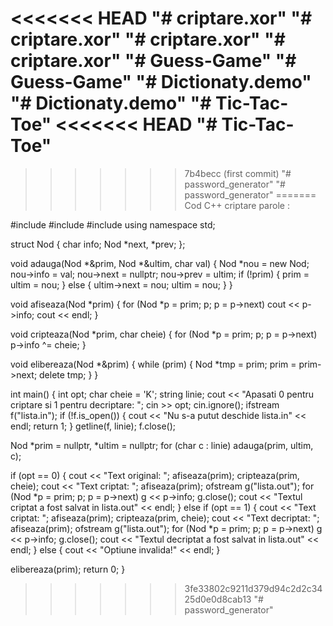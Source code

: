 <<<<<<< HEAD
"# criptare.xor" 
"# criptare.xor" 
"# criptare.xor" 
"# criptare.xor" 
"# Guess-Game" 
"# Guess-Game" 
"# Dictionaty.demo" 
"# Dictionaty.demo" 
"# Tic-Tac-Toe" 
<<<<<<< HEAD
"# Tic-Tac-Toe" 
=======
>>>>>>> 7b4becc (first commit)
"# password_generator" 
"# password_generator" 
=======
Cod C++ criptare parole :


#include <iostream>
#include <fstream>
#include <string>
using namespace std;

struct Nod {
    char info;
    Nod *next, *prev;
};

void adauga(Nod *&prim, Nod *&ultim, char val) {
    Nod *nou = new Nod;
    nou->info = val;
    nou->next = nullptr;
    nou->prev = ultim;
    if (!prim) {
        prim = ultim = nou;
    } else {
        ultim->next = nou;
        ultim = nou;
    }
}

void afiseaza(Nod *prim) {
    for (Nod *p = prim; p; p = p->next)
        cout << p->info;
    cout << endl;
}

void cripteaza(Nod *prim, char cheie) {
    for (Nod *p = prim; p; p = p->next)
        p->info ^= cheie;
}

void elibereaza(Nod *&prim) {
    while (prim) {
        Nod *tmp = prim;
        prim = prim->next;
        delete tmp;
    }
}

int main() {
    int opt;
    char cheie = 'K';
    string linie;
    cout << "Apasati 0 pentru criptare si 1 pentru decriptare: ";
    cin >> opt;
    cin.ignore();
    ifstream f("lista.in");
    if (!f.is_open()) {
        cout << "Nu s-a putut deschide lista.in" << endl;
        return 1;
    }
    getline(f, linie);
    f.close();

  Nod *prim = nullptr, *ultim = nullptr;
  for (char c : linie)
        adauga(prim, ultim, c);

  if (opt == 0) {
        cout << "Text original:  ";
        afiseaza(prim);
        cripteaza(prim, cheie);
        cout << "Text criptat:   ";
        afiseaza(prim);
        ofstream g("lista.out");
        for (Nod *p = prim; p; p = p->next)
            g << p->info;
        g.close();
        cout << "Textul criptat a fost salvat in lista.out" << endl;
    } else if (opt == 1) {
        cout << "Text criptat:   ";
        afiseaza(prim);
        cripteaza(prim, cheie);
        cout << "Text decriptat: ";
        afiseaza(prim);
        ofstream g("lista.out");
        for (Nod *p = prim; p; p = p->next)
            g << p->info;
        g.close();
        cout << "Textul decriptat a fost salvat in lista.out" << endl;
    } else {
        cout << "Optiune invalida!" << endl;
    }

   elibereaza(prim);
    return 0;
}
>>>>>>> 3fe33802c9211d379d94c2d2c3425d0e0d8cab13
"# password_generator" 
